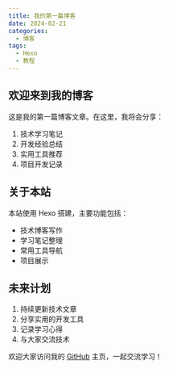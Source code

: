 ```yaml
---
title: 我的第一篇博客
date: 2024-02-21
categories:
  - 博客
tags:
  - Hexo
  - 教程
---
```


## 欢迎来到我的博客

这是我的第一篇博客文章。在这里，我将会分享：

1. 技术学习笔记
2. 开发经验总结
3. 实用工具推荐
4. 项目开发记录

## 关于本站

本站使用 Hexo 搭建，主要功能包括：

- 技术博客写作
- 学习笔记整理
- 常用工具导航
- 项目展示

## 未来计划

1. 持续更新技术文章
2. 分享实用的开发工具
3. 记录学习心得
4. 与大家交流技术

欢迎大家访问我的 [GitHub](https://github.com/dw-ly) 主页，一起交流学习！
